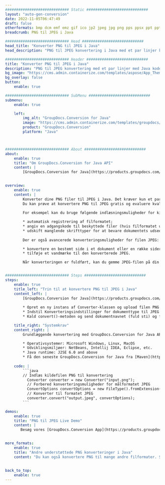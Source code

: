 ```yaml
---
############################# Static ############################
layout: "auto-gen-conversion"
date: 2022-11-05T06:47:49
draft: false
otherformats: bmp dcm emf emz gif ico jp2 jpeg jpg png pps ppsx ppt pptx psb psd svg svgz tga tif tiff webp wmf wmz
breadcrumb: PNG til JPEG i Java

############################# Head ############################
head_title: "Konverter PNG til JPEG i Java"
head_description: "PNG til JPEG konvertering i Java med et par linjer kode. Konverter over 160 filformater ved hjælp af GroupDocs dokumentkonverterings-API for Java"

############################# Header ############################
title: "Konverter PNG til JPEG i Java"
description: "PNG til JPEG konvertering med et par linjer med Java kode"
bg_image: "https://cms.admin.containerize.com/templates/aspose/App_Themes/V3/images/bg/header1.png"
bg_overlay: false
button:
    enable: true

############################# SubMenu ############################
submenu:
    enable: true

    left:
        img_alt: "GroupDocs.Conversion for Java"
        image: "https://cms.admin.containerize.com/templates/groupdocs/images/product-logos/90x90-noborder/groupdocs-conversion-java.png"
        product: "GroupDocs.Conversion"
        platform: "Java"



############################# About ############################
about:
    enable: true
    title: "Om GroupDocs.Conversion for Java API"
    content: |
        [GroupDocs.Conversion for Java](https://products.groupdocs.com/conversion/java/) er en avanceret filformatkonverterings-API til konvertering mellem populære billed- og dokumentformater såsom Microsoft Office, OpenDocument, PDF, HTML, e-mail, CAD. og meget mere med blot et par linjer kode. Den native API registrerer automatisk formaterne af de originale dokumenter og tilbyder mange muligheder for at tilpasse de konverterede dokumenter. Sammen med funktionen til at udtrække information fra et dokument, understøtter den også caching af konverteringsresultaterne til den lokale disk som standard. Enhver form for cachelagring kan dog understøttes ved at implementere de passende grænseflader - Amazon S3, Dropbox, Google Drive, Windows Azure, Reddis eller andre.
    

overview:
    enable: true
    content: |
        Konverter dine PNG filer til JPEG i Java. Det kræver kun et par linjer med Java kode på enhver platform efter eget valg, såsom Windows, Linux, macOS.
        Du kan prøve at konvertere PNG til JPEG gratis og evaluere kvaliteten af ​​konverteringsresultaterne. Sammen med simple filkonverteringsscripts kan du prøve mere sofistikerede muligheder for at indlæse PNG-kildefilen og gemme JPEG-outputtet. 
        
        For eksempel kan du bruge følgende indlæsningsmuligheder for kilden PNG:

        * automatisk registrering af filformatet;
        * angiv en adgangskode til beskyttede filer (hvis filformatet understøtter det);
        * udskift manglende skrifttyper for at bevare dokumentets udseende.
        
        Der er også avancerede konverteringsmuligheder for filen JPEG:

        * konvertere en bestemt side i et dokument eller en række sider;
        * tilføje et vandmærke til den konverterede JPEG.

        Når konverteringen er fuldført, kan du gemme JPEG-filen på din lokale filsti eller på et tredjepartslager såsom FTP, Amazon S3, Google Drive, Dropbox osv. Bemærk venligst - for at konvertere PNG til JPEG, behøver du ikke installere yderligere software, såsom MS Office, Open Office, Adobe Acrobat Reader osv.


############################# Steps ############################
steps:
    enable: true
    title_left: "Trin til at konvertere PNG til JPEG i Java"
    content_left: |
        [GroupDocs.Conversion for Java](https://products.groupdocs.com/conversion/java/) giver udviklere mulighed for nemt at konvertere PNG fil til JPEG med et par linjer kode.
        
        * Opret en ny instans af Converter-klassen og upload filen PNG med den fulde sti
        * Indstil Konverteringsindstillinger for dokumenttype til JPEG
        * Kald convert()-metoden og send dokumentnavnet (fuld sti) og formatet (JPEG) som en parameter

    title_right: "Systemkrav"
    content_right: |
        Grundlæggende konvertering med GroupDocs.Conversion for Java API kan udføres med blot et par linjer kode. Vores API'er understøttes på alle større platforme og operativsystemer. Før du udfører koden nedenfor, skal du sørge for, at du har følgende forudsætninger installeret på dit system.

        * Operativsystemer: Microsoft Windows, Linux, MacOS
        * Udviklingsmiljøer: NetBeans, Intellij IDEA, Eclipse, etc.
        * Java runtime: J2SE 6.0 and above
        * Få den seneste GroupDocs.Conversion for Java fra [Maven](https://repository.groupdocs.com/webapp/#/artifacts/browse/tree/General/repo/com/groupdocs/groupdocs-conversion)
         
    code: |
        ```java    
        // Indlæs kildefilen PNG til konvertering
          Converter converter = new Converter("input.png");
          // Forbered konverteringsmuligheder for målformatet JPEG
          ConvertOptions convertOptions = new FileType().fromExtension("jpeg").getConvertOptions();
          // Konverter til formatet JPEG
          converter.convert("output.jpeg", convertOptions);
        ```

demos:
    enable: true
    title: "PNG til JPEG Live Demo"
    content: |
       Besøg vores [GroupDocs.Conversion App](https://products.groupdocs.app/conversion/family) websted, og prøv PNG til JPEG konvertering nu. Den gratis demo har følgende fordele
          

more_formats:
    enable: true
    title: "Andre understøttede PNG konverteringer i Java"
    content: "Du kan også konvertere PNG til mange andre filformater. Se venligst listen nedenfor."
       
       
back_to_top:
    enable: true
---
```

